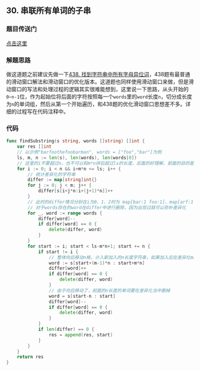 ## 30. 串联所有单词的子串

### 题目传送门

[点击这里](https://leetcode.cn/problems/substring-with-concatenation-of-all-words/)

### 解题思路

做这道题之前建议先做一下[438. 找到字符串中所有字母异位词]()，438题有最普通的滑动窗口解法和滑动窗口的优化版本。这道题也同样使用滑动窗口来做，但是滑动窗口的写法和处理过程的逻辑其实很难能想到，这里说一下思路，从头开始的`0~n-1`位，作为起始位将后面的字符按照每一个`words`里的`word`长度`n`，切分成长度为`n`的单词组，然后从第一个开始遍历，和438题的优化滑动窗口思想差不多。详细的过程写在代码注释中。

### 代码

```go
func findSubstring(s string, words []string) []int {
	var res []int
	// 以示例"barfoothefoobarman", words = ["foo","bar"]为例
	ls, m, n := len(s), len(words), len(words[0])
	// 这里的i不要超过n，也不可以和m*n拼后超过ls的长度，后面的好理解，前面的目的是为了在后面的起始位置向前遍历不会有多余的n长度字符串影响，相当于初始遍历情况不要超过n开始。也就是官方解中的将s中的单词进行划分，切分为每个单词大小均为n，这样的划分方式有n中，即先删除前i个字符(i=[0~n-1])，对剩余进行划分，结尾剩余也删去。
	for i := 0; i < n && i+m*n <= ls; i++ {
		// 统计差异化的字符串
		differ := map[string]int{}
		for j := 0; j < m; j++ {
			differ[s[i+j*n:i+(j+1)*n]]++
		}
		// 此时的differ情况分别在i为0、1、2时为 map[bar:1 foo:1]、map[arf:1 oot:1]、map[oth:1 rfo:1]
		// 对于words存在的word在differ中进行删除，因为出现过就可以弥补差异化
		for _, word := range words {
			differ[word]--
			if differ[word] == 0 {
				delete(differ, word)
			}
		}
		for start := i; start < ls-m*n+1; start += n {
			if start != i {
				// 整体向后移动n格，计入新加入的n长度字符串，如果加入后在差异化map中value为0，说明补全了之前的一次差值，可以删除这个key
				word := s[start+(m-1)*n : start+m*n]
				differ[word]++
				if differ[word] == 0 {
					delete(differ, word)
				}
				// 由于向后移动了，前面的n长度的单词要在差异化当中删掉
				word = s[start-n : start]
				differ[word]--
				if differ[word] == 0 {
					delete(differ, word)
				}
			}
			if len(differ) == 0 {
				res = append(res, start)
			}
		}
	}
	return res
}
```